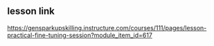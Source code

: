 ## lesson link
https://gensparkupskilling.instructure.com/courses/111/pages/lesson-practical-fine-tuning-session?module_item_id=617
